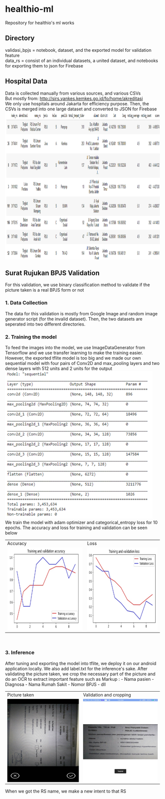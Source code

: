 # healthio-ml
Repository for healthio's ml works

## Directory
validasi_bpjs = notebook, dataset, and the exported model for validation feature
<br>
data_rs = consist of an individual datasets, a united dataset, and notebooks for exporting them to json for Firebase
<br>

## Hospital Data
Data is collected manually from various sources, and various CSVs
<br>
But mostly from: http://sirs.yankes.kemkes.go.id/fo/home/akreditasi
<br>
We only use hospitals around Jakarta for efficiency purpose. Then, the CSVs is merged into one large dataset and converted to JSON for Firebase
<br>
<img src="screenshots/dataset.png" width=640 height=480>

## Surat Rujukan BPJS Validation
For this validation, we use binary classification method to validate if the picture taken is a real BPJS form or not
### 1. Data Collection
The data for this validation is mostly from Google Image and random image generator script (for the invalid dataset). Then, the two datasets are seperated into two different directories.

### 2. Training the model
To feed the images into the model, we use ImageDataGenerator from Tensorflow and we use transfer learning to make the training easier. However, the exported tflite model is too big and we made our own sequential model with four pairs of Conv2D and max_pooling layers and two dense layers with 512 units and 2 units for the output
<br>
<img src="screenshots/model_summary.png" width=480 height=480>
<br>
We train the model with adam optimizer and categorical_entropy loss for 10 epochs. The accuracy and loss for training and validation can be seen below
<table>
  <tr>
    <td>Accuracy</td>
    <td>Loss</td>
  </tr>
  <tr>
    <td><img src="screenshots/accuracy.jpg" width=450 height=270></td>
    <td><img src="screenshots/loss.jpg" width=450 height=270></td>
  </tr>
</table>
<br>

### 3. Inference
After tuning and exporting the model into tflite, we deploy it on our android application locally. We also add label.txt for the inference's sake.
After validating the picture taken, we crop the necessary part of the picture and do an OCR to extract important feature such as
 Markup : - Nama pasien
          - Diagnosa
          - Nama Rumah Sakit
          - Nomor BPJS
          - dll
<table>
  <tr>
    <td>Picture taken</td>
    <td>Validation and cropping</td>
  </tr>
  <tr>
    <td><img src="screenshots/camera.jpg" width=450 height=270></td>
    <td><img src="screenshots/camera_hasil.jpg" width=450 height=270></td>
  </tr>
</table>
When we got the RS name, we make a new intent to that RS
